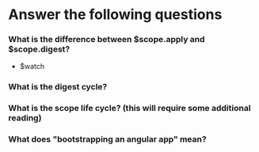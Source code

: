 # Answer the following questions

### What is the difference between $scope.apply and $scope.digest?
- $watch

### What is the digest cycle?
### What is the scope life cycle? (this will require some additional reading)
### What does "bootstrapping an angular app" mean?
